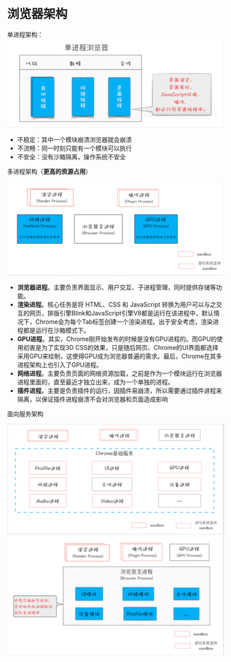 # 浏览器架构

单进程架构：
![](../assets/浏览器架构-20240715212707796.jpg)

- 不稳定：其中一个模块崩溃浏览器就会崩溃
- 不流畅：同一时刻只能有一个模块可以执行
- 不安全：没有沙箱隔离，操作系统不安全

多进程架构（**更高的资源占用**）

![](../assets/浏览器架构-20240715212724488.jpg)

- **浏览器进程**。主要负责界面显示、用户交互、子进程管理，同时提供存储等功能。
- **渲染进程**。核心任务是将 HTML、CSS 和 JavaScript 转换为用户可以与之交互的网页，排版引擎Blink和JavaScript引擎V8都是运行在该进程中，默认情况下，Chrome会为每个Tab标签创建一个渲染进程。出于安全考虑，渲染进程都是运行在沙箱模式下。
- **GPU进程**。其实，Chrome刚开始发布的时候是没有GPU进程的。而GPU的使用初衷是为了实现3D CSS的效果，只是随后网页、Chrome的UI界面都选择采用GPU来绘制，这使得GPU成为浏览器普遍的需求。最后，Chrome在其多进程架构上也引入了GPU进程。
- **网络进程**。主要负责页面的网络资源加载，之前是作为一个模块运行在浏览器进程里面的，直至最近才独立出来，成为一个单独的进程。
- **插件进程**。主要是负责插件的运行，因插件易崩溃，所以需要通过插件进程来隔离，以保证插件进程崩溃不会对浏览器和页面造成影响

面向服务架构

![](../assets/浏览器架构-20240715212807591.jpg)
![](../assets/浏览器架构-20240715212818972.jpg)